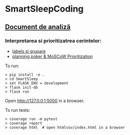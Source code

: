# SmartSleepCoding

## [Document de analiză](https://docs.google.com/document/d/1VP0sfX9SmfXIrkstNCi3iEgfoAUV0fd1uXmyn17H-WI/edit?usp=sharing)
### Interpretarea si prioritizatrea cerintelor:
* [labels si grupare](https://github.com/SmartSleepIoT/SmartSleepCoding/issues)
* [planning poker & MoSCoW Prioritization](https://github.com/SmartSleepIoT/SmartSleepCoding/projects/1)


To run:

    > pip install -e .
    > cd SmartSleep
    > set FLASK_ENV = development
    > flask init-db
    > flask run

Open http://127.0.0.1:5000 in a browser.


To run tests:

    > coverage run -m pytest
    > coverage report
    > coverage html  # open htmlcov/index.html in a browser
